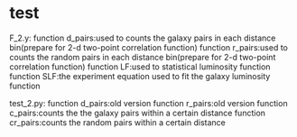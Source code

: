 # test
F_2.y:
   function d_pairs:used to counts the galaxy pairs in each distance bin(prepare for 2-d two-point correlation function)
   function r_pairs:used to counts the random pairs in each distance bin(prepare for 2-d two-point correlation function)
   function LF:used to statistical luminosity function
   function SLF:the experiment equation used to fit the galaxy luminosity function
  
test_2.py:
   function d_pairs:old version 
   function r_pairs:old version
   function c_pairs:counts the the galaxy pairs within a certain distance
   function cr_pairs:counts the random pairs within a certain distance
